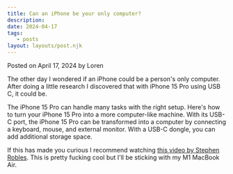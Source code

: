 ```yaml
---
title: Can an iPhone be your only computer?
description:
date: 2024-04-17
tags:
   - posts
layout: layouts/post.njk
---
```


Posted on April 17, 2024 by Loren

The other day I wondered if an iPhone could be a person's only computer. After doing a little research I discovered that with iPhone 15 Pro using USB C, it could be.

The iPhone 15 Pro can handle many tasks with the right setup. Here's how to turn your iPhone 15 Pro into a more computer-like machine. With its USB-C port, the iPhone 15 Pro can be transformed into a computer by connecting a keyboard, mouse, and external monitor. With a USB-C dongle, you can add additional storage space.

If this has made you curious I recommend watching [this video by Stephen Robles](https://www.youtube.com/watch?v=3RWQ_pmIRTo). This is pretty fucking cool but I'll be sticking with my M1 MacBook Air.
